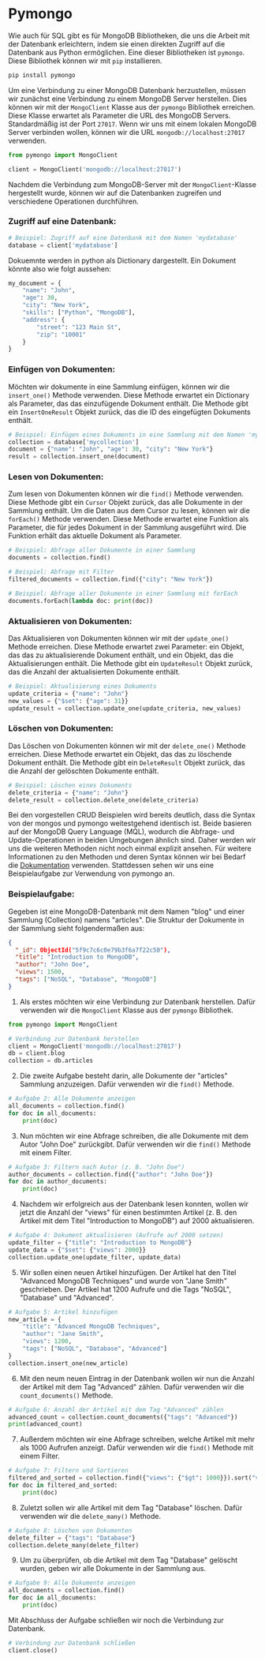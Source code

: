 # Pymongo

Wie auch für SQL gibt es für MongoDB Bibliotheken, die uns die Arbeit mit der Datenbank erleichtern, indem sie einen direkten Zugriff auf die Datenbank aus Python ermöglichen. Eine dieser Bibliotheken ist `pymongo`. Diese Bibliothek können wir mit `pip` installieren.

```bash
pip install pymongo
```

Um eine Verbindung zu einer MongoDB Datenbank herzustellen, müssen wir zunächst eine Verbindung zu einem MongoDB Server herstellen. Dies können wir mit der `MongoClient` Klasse aus der `pymongo` Bibliothek erreichen. Diese Klasse erwartet als Parameter die URL des MongoDB Servers. Standardmäßig ist der Port `27017`. Wenn wir uns mit einem lokalen MongoDB Server verbinden wollen, können wir die URL `mongodb://localhost:27017` verwenden.

```python
from pymongo import MongoClient

client = MongoClient('mongodb://localhost:27017')
```

Nachdem die Verbindung zum MongoDB-Server mit der `MongoClient`-Klasse hergestellt wurde, können wir auf die Datenbanken zugreifen und verschiedene Operationen durchführen.

### Zugriff auf eine Datenbank:

```python
# Beispiel: Zugriff auf eine Datenbank mit dem Namen 'mydatabase'
database = client['mydatabase']
```

Dokuemnte werden in python als Dictionary dargestellt. Ein Dokument könnte also wie folgt aussehen:

```python
my_document = {
    "name": "John",
    "age": 30,
    "city": "New York",
    "skills": ["Python", "MongoDB"],
    "address": {
        "street": "123 Main St",
        "zip": "10001"
    }
}
```

### Einfügen von Dokumenten:
Möchten wir dokumente in eine Sammlung einfügen, können wir die `insert_one()` Methode verwenden. Diese Methode erwartet ein Dictionary als Parameter, das das einzufügende Dokument enthält. Die Methode gibt ein `InsertOneResult` Objekt zurück, das die ID des eingefügten Dokuments enthält.

```python
# Beispiel: Einfügen eines Dokuments in eine Sammlung mit dem Namen 'mycollection'
collection = database['mycollection']
document = {"name": "John", "age": 30, "city": "New York"}
result = collection.insert_one(document)
```

### Lesen von Dokumenten:
Zum lesen von Dokumenten können wir die `find()` Methode verwenden. Diese Methode gibt ein `Cursor` Objekt zurück, das alle Dokumente in der Sammlung enthält. Um die Daten aus dem Cursor zu lesen, können wir die `forEach()` Methode verwenden. Diese Methode erwartet eine Funktion als Parameter, die für jedes Dokument in der Sammlung ausgeführt wird. Die Funktion erhält das aktuelle Dokument als Parameter.

```python
# Beispiel: Abfrage aller Dokumente in einer Sammlung
documents = collection.find()

# Beispiel: Abfrage mit Filter
filtered_documents = collection.find({"city": "New York"})

# Beispiel: Abfrage aller Dokumente in einer Sammlung mit forEach
documents.forEach(lambda doc: print(doc))
```

### Aktualisieren von Dokumenten:
Das Aktualisieren von Dokumenten können wir mit der `update_one()` Methode erreichen. Diese Methode erwartet zwei Parameter: ein Objekt, das das zu aktualisierende Dokument enthält, und ein Objekt, das die Aktualisierungen enthält. Die Methode gibt ein `UpdateResult` Objekt zurück, das die Anzahl der aktualisierten Dokumente enthält.

```python
# Beispiel: Aktualisierung eines Dokuments
update_criteria = {"name": "John"}
new_values = {"$set": {"age": 31}}
update_result = collection.update_one(update_criteria, new_values)
```

### Löschen von Dokumenten:
Das Löschen von Dokumenten können wir mit der `delete_one()` Methode erreichen. Diese Methode erwartet ein Objekt, das das zu löschende Dokument enthält. Die Methode gibt ein `DeleteResult` Objekt zurück, das die Anzahl der gelöschten Dokumente enthält.

```python
# Beispiel: Löschen eines Dokuments
delete_criteria = {"name": "John"}
delete_result = collection.delete_one(delete_criteria)
```


Bei den vorgestellen CRUD Beispielen wird bereits deutlich, dass die Syntax von der mongos und pymongo weitestgehend identisch ist. Beide basieren auf der MongoDB Query Language (MQL), wodurch die Abfrage- und Update-Operationen in beiden Umgebungen ähnlich sind. Daher werden wir uns die weiteren Methoden nicht noch einmal explizit ansehen. Für weitere Informationen zu den Methoden und deren Syntax können wir bei Bedarf die [Dokumentation](https://pymongo.readthedocs.io/en/stable/api/pymongo/collection.html) verwenden. Stattdessen sehen wir uns eine Beispielaufgabe zur Verwendung von pymongo an.

### Beispielaufgabe:
Gegeben ist eine MongoDB-Datenbank mit dem Namen "blog" und einer Sammlung (Collection) namens "articles". Die Struktur der Dokumente in der Sammlung sieht folgendermaßen aus:

```json
{
  "_id": ObjectId("5f9c7c6c0e79b3f6a7f22c50"),
  "title": "Introduction to MongoDB",
  "author": "John Doe",
  "views": 1500,
  "tags": ["NoSQL", "Database", "MongoDB"]
}
```

1. Als erstes möchten wir eine Verbindung zur Datenbank herstellen. Dafür verwenden wir die `MongoClient` Klasse aus der `pymongo` Bibliothek. 

```python
from pymongo import MongoClient

# Verbindung zur Datenbank herstellen
client = MongoClient('mongodb://localhost:27017')
db = client.blog
collection = db.articles
```

2. Die zweite Aufgabe besteht darin, alle Dokumente der "articles" Sammlung anzuzeigen. Dafür verwenden wir die `find()` Methode. 

```python
# Aufgabe 2: Alle Dokumente anzeigen
all_documents = collection.find()
for doc in all_documents:
    print(doc)
```

3. Nun möchten wir eine Abfrage schreiben, die alle Dokumente mit dem Autor "John Doe" zurückgibt. Dafür verwenden wir die `find()` Methode mit einem Filter.

```python
# Aufgabe 3: Filtern nach Autor (z. B. "John Doe")
author_documents = collection.find({"author": "John Doe"})
for doc in author_documents:
    print(doc)
```

4. Nachdem wir erfolgreich aus der Datenbank lesen konnten, wollen wir jetzt die Anzahl der "views" für einen bestimmten Artikel (z. B. den Artikel mit dem Titel "Introduction to MongoDB") auf 2000 aktualisieren.

```python
# Aufgabe 4: Dokument aktualisieren (Aufrufe auf 2000 setzen)
update_filter = {"title": "Introduction to MongoDB"}
update_data = {"$set": {"views": 2000}}
collection.update_one(update_filter, update_data)
```

5. Wir sollen einen neuen Artikel hinzufügen. Der Artikel hat den Titel "Advanced MongoDB Techniques" und wurde von "Jane Smith" geschrieben. Der Artikel hat 1200 Aufrufe und die Tags "NoSQL", "Database" und "Advanced".

```python
# Aufgabe 5: Artikel hinzufügen
new_article = {
    "title": "Advanced MongoDB Techniques",
    "author": "Jane Smith",
    "views": 1200,
    "tags": ["NoSQL", "Database", "Advanced"]
}
collection.insert_one(new_article)
```

6. Mit den neum neuen Eintrag in der Datenbank wollen wir nun die Anzahl der Artikel mit dem Tag "Advanced" zählen. Dafür verwenden wir die `count_documents()` Methode.

```python
# Aufgabe 6: Anzahl der Artikel mit dem Tag "Advanced" zählen
advanced_count = collection.count_documents({"tags": "Advanced"})
print(advanced_count)
```

7. Außerdem möchten wir eine Abfrage schreiben, welche Artikel mit mehr als 1000 Aufrufen anzeigt. Dafür verwenden wir die `find()` Methode mit einem Filter.

```python
# Aufgabe 7: Filtern und Sortieren
filtered_and_sorted = collection.find({"views": {"$gt": 1000}}).sort("views", -1)
for doc in filtered_and_sorted:
    print(doc)
```

8. Zuletzt sollen wir alle Artikel mit dem Tag "Database" löschen. Dafür verwenden wir die `delete_many()` Methode.

```python
# Aufgabe 8: Löschen von Dokumenten
delete_filter = {"tags": "Database"}
collection.delete_many(delete_filter)
```

9. Um zu überprüfen, ob die Artikel mit dem Tag "Database" gelöscht wurden, geben wir alle Dokumente in der Sammlung aus.

```python
# Aufgabe 9: Alle Dokumente anzeigen
all_documents = collection.find()
for doc in all_documents:
    print(doc)
```

Mit Abschluss der Aufgabe schließen wir noch die Verbindung zur Datenbank.

```python
# Verbindung zur Datenbank schließen
client.close()
```